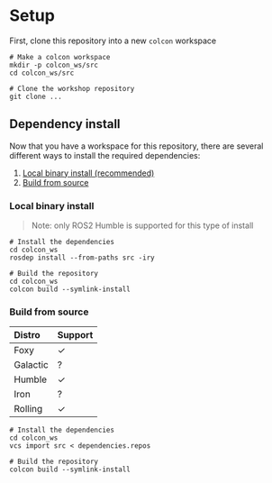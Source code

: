 # Setup
First, clone this repository into a new `colcon` workspace

```commandline
# Make a colcon workspace
mkdir -p colcon_ws/src
cd colcon_ws/src

# Clone the workshop repository
git clone ...
```

## Dependency install
Now that you have a workspace for this repository, there are several different ways to install the required dependencies:
1. [Local binary install (recommended)](#local-binary-install)
2. [Build from source](#build-from-source)


### Local binary install
> Note: only ROS2 Humble is supported for this type of install

```commandline
# Install the dependencies
cd colcon_ws
rosdep install --from-paths src -iry

# Build the repository
cd colcon_ws
colcon build --symlink-install 
```

### Build from source
| Distro    | Support |
|:----------|:--------|
| Foxy      | &check; |
| Galactic  | ?       |
| Humble    | &check; |
| Iron      | ?       |
| Rolling   | &check; | 

```commandline
# Install the dependencies
cd colcon_ws
vcs import src < dependencies.repos

# Build the repository
colcon build --symlink-install
```
